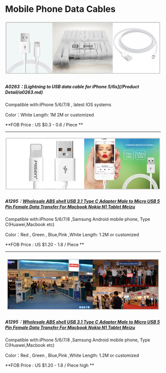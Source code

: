 # Mobile Phone Data Cables

##### ![](/assets/A0263.jpg)

##### **A0263：**[Lightning to USB data cable for iPhone 5/6s](/Product Detail/a0263.md)

Compatible with:iPhone 5/6/7/8 , latest IOS systems

Color：White      Length: 1M 2M or customized

**FOB Price : US $0.3 - 0.6 / Piece   **

---

![](/assets/新产品手册首图模版.jpg)

##### **A1295：**[Wholesale ABS shell USB 3.1 Type C Adapter Male to Micro USB 5 Pin Female Data Transfer For Macbook Nokia N1 Tablet Meizu](#)

Compatible with:iPhone 5/6/7/8 ,Samsung Android mobile phone, Type C\(Huawei,Macbook etc\)

Color：Red , Green , Blue,Pink ,White Length: 1.2M or customized

**FOB Price : US $1.20 - 1.8 / Piece **

---

##### ![](/assets/company2.jpg)

##### **A1295：**[Wholesale ABS shell USB 3.1 Type C Adapter Male to Micro USB 5 Pin Female Data Transfer For Macbook Nokia N1 Tablet Meizu](#)

Compatible with:iPhone 5/6/7/8 ,Samsung Android mobile phone, Type C\(Huawei,Macbook etc\)

Color：Red , Green , Blue,Pink ,White Length: 1.2M or customized

**FOB Price : US $1.20 - 1.8 / Piece  high **

